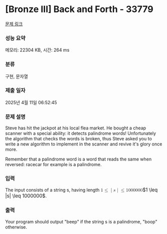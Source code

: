 # [Bronze III] Back and Forth - 33779 

[문제 링크](https://www.acmicpc.net/problem/33779) 

### 성능 요약

메모리: 22304 KB, 시간: 264 ms

### 분류

구현, 문자열

### 제출 일자

2025년 4월 11일 06:52:45

### 문제 설명

<p>Steve has hit the jackpot at his local flea market. He bought a cheap scanner with a special ability: it detects palindrome words! Unfortunately the algorithm that checks the words is broken, thus Steve asked you to write a new algorithm to implement in the scanner and revive it's glory once more.</p>

<p>Remember that a palindrome word is a word that reads the same when reversed: racecar for example is a palindrome.  </p>

### 입력 

 <p>The input consists of a string s, having length <mjx-container class="MathJax" jax="CHTML" style="font-size: 109%; position: relative;"><mjx-math class="MJX-TEX" aria-hidden="true"><mjx-mn class="mjx-n"><mjx-c class="mjx-c31"></mjx-c></mjx-mn><mjx-mo class="mjx-n" space="4"><mjx-c class="mjx-c2264"></mjx-c></mjx-mo><mjx-texatom space="4" texclass="ORD"><mjx-mo class="mjx-n"><mjx-c class="mjx-c7C"></mjx-c></mjx-mo></mjx-texatom><mjx-mi class="mjx-i"><mjx-c class="mjx-c1D460 TEX-I"></mjx-c></mjx-mi><mjx-texatom texclass="ORD"><mjx-mo class="mjx-n"><mjx-c class="mjx-c7C"></mjx-c></mjx-mo></mjx-texatom><mjx-mo class="mjx-n" space="4"><mjx-c class="mjx-c2264"></mjx-c></mjx-mo><mjx-mn class="mjx-n" space="4"><mjx-c class="mjx-c31"></mjx-c><mjx-c class="mjx-c30"></mjx-c><mjx-c class="mjx-c30"></mjx-c><mjx-c class="mjx-c30"></mjx-c><mjx-c class="mjx-c30"></mjx-c><mjx-c class="mjx-c30"></mjx-c><mjx-c class="mjx-c30"></mjx-c></mjx-mn></mjx-math><mjx-assistive-mml unselectable="on" display="inline"><math xmlns="http://www.w3.org/1998/Math/MathML"><mn>1</mn><mo>≤</mo><mrow data-mjx-texclass="ORD"><mo stretchy="false">|</mo></mrow><mi>s</mi><mrow data-mjx-texclass="ORD"><mo stretchy="false">|</mo></mrow><mo>≤</mo><mn>1000000</mn></math></mjx-assistive-mml><span aria-hidden="true" class="no-mathjax mjx-copytext">$1 \leq |s| \leq 1000000$</span></mjx-container>.</p>

### 출력 

 <p>Your program should output "beep" if the string s is a palindrome, "boop" otherwise.</p>

